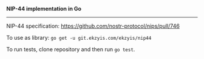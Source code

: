 **NIP-44 implementation in Go**

---

NIP-44 specification: https://github.com/nostr-protocol/nips/pull/746

To use as library: `go get -u git.ekzyis.com/ekzyis/nip44`

To run tests, clone repository and then run `go test`.
